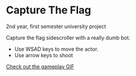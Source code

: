 # Capture The Flag
2nd year, first semester university project
<p>Capture the flag sidescroller with a really dumb bot.</p>

<ul>
  <li>Use WSAD keys to move the actor.</li>
  <li>Use arrow keys to shoot</li>
</ul>

<a href="https://image.ibb.co/iHVTMT/ctf600x375_15fps.gif">Check out the gameplay GIF</a>
